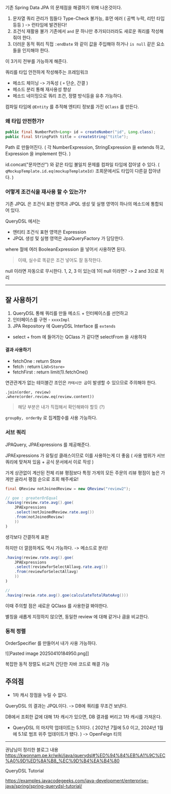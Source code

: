 
기존 Spring Data JPA 의 문제점을 해결하기 위해 나온것이다.

1. 문자열 쿼리 관리가 힘들다
   Type-Check 불가능, 휴먼 에러 ( 공백 누락, 리턴 타입 등등 ) -> 런타임에 발견된다!
2. 조건식 재활용 불가
   기존에서 `and` 문 하나만 추가되더러라도 새로운 쿼리를 작성해줘야 한다.
3. 더러운 동적 쿼리
   직접 `:endDate` 와 같이 값을 주입해야 하거나 `is null` 같은 요소들을 인지해야 한다.

이 3가지 전부를 가능하게 해준다.

쿼리를 타입 안전하게 작성해주는 프레임워크

- 메소드 체이닝 -> 가독성 ( `+` 단순, 간결 )
- 메소드 분리 통해 재사용성 향상
- 메소드 네이밍으로 쿼리 조건, 정렬 방식등을 유추 가능하다.

컴파일 타임에 `@Entity` 를 추적해 엔티티 정보를 가진 `QClass` 를 만든다.

### 왜 타입 안전한가?

```java
public final NumberPath<Long> id = createNumber("id", Long.class);    
public final StringPath title = createString("title");
```

Path 로 만들어진다.
( 각 NumberExpression, StringExpression 을 extends 하고, Expression 을 implement 한다. )

id.concat("문자연산") 와 같은 타입 불일치 문제를 컴파일 타임에 잡아낼 수 있다.
( `qMockupTemplate.id.eq(mockupTemplateId)` 조회문에서도 타입이 다른걸 잡아낸다. )

### 어떻게 조건식을 재사용 할 수 있는가?

기존 JPQL 은 조건식 표현 영역과 JPQL 생성 및 실행 영역이 하나의 메소드에 통합되어 있다.

QueryDSL 에서는

- 엔티티 조건식 표현 영역은 Expression
- JPQL 생성 및 실행 영역은 JpaQueryFactory 가 담당한다.

where 절에 여러 BooleanExpression 을 넣어서 사용하면 된다.

> 이때, 실수로 똑같은 조건 넣어도 잘 동작한다.

null 이라면 자동으로 무시한다.
1, 2, 3 이 있는데 1이 null 이라면? -> 2 and 3으로 처리

---

## 잘 사용하기

1. QueryDSL 통해 쿼리를 만들 메소드 + 인터페이스를 선언하고
2. 인터페이스를 구현 - `xxxxImpl`
3. JPA Repository 에 QueryDSL Interface 를 `extends`


- select + from 에 들어가는 QClass 가 같다면 selectFrom 을 사용하자

#### 결과 사용하기

- fetchOne : return Store
- fetch : return List`<Store>`
- fetchFirst : return limit(1).fetchOne()

연관관계가 없는 테이블간 조인은 `카테시안 곱`이 발생할 수 있으므로 주의해야 한다.
```
.join(order, review)
.where(order.review.eq(review.content))
```

> 해당 부분은 내가 직접해서 확인해봐야 할듯 (?)

`groupBy, orderBy` 로 집계함수를 사용 가능하다.

### 서브 쿼리

JPAQuery, JPAExpressions 를 제공해준다.

JPAExpressions 가 유틸성 클래스이므로 이를 사용하는게 더 좋음
( 사용 범위가 서브 쿼리에 맞쳐져 있음 + 공식 문서에서 이로 작성 )

가게 상관없이 계산된 전체 리뷰 평점보다
특정 가게의 모든 주문의 리뷰 평점이 높은 가게만 골라서 평점 순으로 조회 해주세요!

```java
final QReview notJoinedReview = new QReview("review2");

// goe : greaterOrEqual
.having(review.rate.avg().goe(
	JPAExpressions
	.select(notJoinedReview.rate.avg())
	.from(notJoinedReview)
	))
)
```

생각보다 간결하게 표현

하지만 더 깔끔하게도 역시 가능하다.
-> 메소드로 분리!

```java
.having(review.rate.avg().goe(
	JPAExpressions
	.select(reviewforSelectAllavg.rate.avg())
	.from(reviewforSelectAllavg)
	))
)

//
.having(revie.rate.avg().goe(calculateTotalRateAvg()))
```

이때 주의할 점은 새로운 QClass 를 사용한걸 봐야한다.

별칭을 새롭게 지정하지 않으면, 동일한 review 에 대해 같거나 큼을 비교한다.

### 동적 정렬

OrderSpecifier 를 만들어서 내가 사용 가능하다.

![[Pasted image 20250410184950.png]]

복잡한 동적 정렬도 비교적 간단한 자바 코드로 해결 가능



## 주의점

- 1차 캐시 장점을 누릴 수 없다.

QueryDSL 의 결과는 JPQL이다.
-> DB에 쿼리를 무조건 보낸다.

DB에서 조회한 값에 대해 1차 캐시가 있으면, DB 결과를 버리고 1차 캐시를 가져온다.

- QueryDSL 의 마지막 업데이트는 5.1이다.
  ( 2021년 7월에 5.0 이고, 2024년 1월에 5.1로 범프 위주 업데이트가 됐다. )
  -> OpenFeign 티의


---

권남님이 정리한 블로그 내용
https://kwonnam.pe.kr/wiki/java/querydsl#%ED%94%84%EB%A1%9C%EC%A0%9D%ED%8A%B8_%EC%9D%B4%EA%B4%80

QueryDSL Tutorial

https://examples.javacodegeeks.com/java-development/enterprise-java/spring/spring-querydsl-tutorial/
